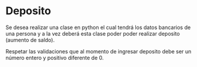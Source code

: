 # Deposito

Se desea realizar una clase en python el cual tendrá los datos bancarios de una persona y a la vez deberá esta clase poder poder realizar deposito (aumento de saldo). 

Respetar las validaciones que al momento de ingresar deposito debe ser un número entero y positivo diferente de 0.
